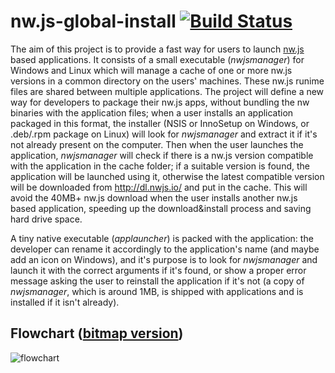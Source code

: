 # nw.js-global-install [![Build Status](https://travis-ci.org/gianluca-nitti/nw.js-global-install.svg?branch=master)](https://travis-ci.org/gianluca-nitti/nw.js-global-install)
The aim of this project is to provide a fast way for users to launch [nw.js](https://github.com/nwjs/nw.js) based applications.
It consists of a small executable (*nwjsmanager*) for Windows and Linux which will manage a cache of one or more nw.js versions in a common directory on the users' machines. These nw.js runime files are shared between multiple applications.
The project will define a new way for developers to package their nw.js apps, without bundling the nw binaries with the application files; when a user installs an application packaged in this format, the installer (NSIS or InnoSetup on Windows, or .deb/.rpm package on Linux) will look for *nwjsmanager* and extract it if it's not already present on the computer. Then when the user launches the application, *nwjsmanager* will check if there is a nw.js version compatible with the application in the cache folder; if a suitable version is found, the application will be launched using it, otherwise the latest compatible version will be downloaded from http://dl.nwjs.io/ and put in the cache. This will avoid the 40MB+ nw.js download when the user installs another nw.js based application, speeding up the download&install process and saving hard drive space.

A tiny native executable (*applauncher*) is packed with the application: the developer can rename it accordingly to the application's name (and maybe add an icon on Windows), and it's purpose is to look for *nwjsmanager* and launch it with the correct arguments if it's found, or show a proper error message asking the user to reinstall the application if it's not (a copy of *nwjsmanager*, which is around 1MB, is shipped with applications and is installed if it isn't already).

## Flowchart ([bitmap version](http://i.imgur.com/9yT4De1.png?1))
![flowchart](https://rawgit.com/gianluca-nitti/nw.js-global-install/master/path/Flowchart.svg)